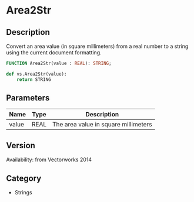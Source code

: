 # Area2Str

## Description
Convert an area value (in square millimeters) from a real number to a string using the current document formatting.

```pascal
FUNCTION Area2Str(value : REAL): STRING;
```

```python
def vs.Area2Str(value):
    return STRING
```

## Parameters
|Name|Type|Description|
|---|---|---|
|value|REAL|The area value in square millimeters|

## Version
Availability: from Vectorworks 2014

## Category
* Strings

